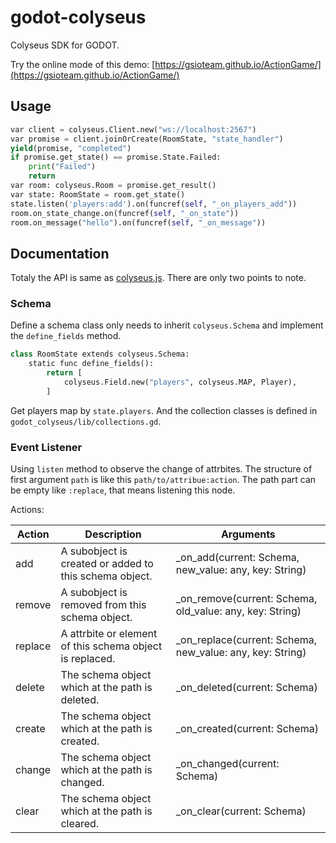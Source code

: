 # godot-colyseus

Colyseus SDK for GODOT.

Try the online mode of this demo: [https://gsioteam.github.io/ActionGame/](https://gsioteam.github.io/ActionGame/)

## Usage 

```py
var client = colyseus.Client.new("ws://localhost:2567")
var promise = client.joinOrCreate(RoomState, "state_handler")
yield(promise, "completed")
if promise.get_state() == promise.State.Failed:
    print("Failed")
    return
var room: colyseus.Room = promise.get_result()
var state: RoomState = room.get_state()
state.listen('players:add').on(funcref(self, "_on_players_add"))
room.on_state_change.on(funcref(self, "_on_state"))
room.on_message("hello").on(funcref(self, "_on_message"))
```

## Documentation

Totaly the API is same as [colyseus.js](https://github.com/colyseus/colyseus.js).
There are only two points to note.

### Schema 

Define a schema class only needs to inherit `colyseus.Schema` 
and implement the `define_fields` method.

```py
class RoomState extends colyseus.Schema:
	static func define_fields():
		return [
			colyseus.Field.new("players", colyseus.MAP, Player),
		]
```

Get players map by `state.players`. And the collection classes is 
defined in `godot_colyseus/lib/collections.gd`.

### Event Listener

Using `listen` method to observe the change of attrbites.
The structure of first argument `path` is like this
`path/to/attribue:action`. The path part can be empty like
`:replace`, that means listening this node.

Actions:

| Action      | Description | Arguments   |
| ----------- | ----------- | ----------- |
| add | A subobject is created or added to this schema object. | _on_add(current: Schema, new_value: any, key: String) |
| remove | A subobject is removed from this schema object. | _on_remove(current: Schema, old_value: any, key: String) |
| replace | A attrbite or element of this schema object is replaced. | _on_replace(current: Schema, new_value: any, key: String) |
| delete | The schema object which at the path is deleted. | _on_deleted(current: Schema) |
| create | The schema object which at the path is created. | _on_created(current: Schema) |
| change | The schema object which at the path is changed. | _on_changed(current: Schema) |
| clear | The schema object which at the path is cleared. | _on_clear(current: Schema) |


